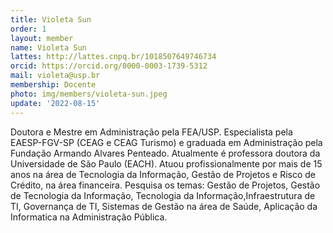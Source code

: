 ```yaml
---
title: Violeta Sun
order: 1
layout: member
name: Violeta Sun
lattes: http://lattes.cnpq.br/1018507649746734
orcid: https://orcid.org/0000-0003-1739-5312
mail: violeta@usp.br
membership: Docente
photo: img/members/violeta-sun.jpeg
update: '2022-08-15'
---
```

Doutora e Mestre em Administração pela FEA/USP. Especialista pela EAESP-FGV-SP (CEAG e CEAG Turismo) e graduada em Administração pela Fundação Armando Alvares Penteado. Atualmente é professora doutora da Universidade de São Paulo (EACH). Atuou profissionalmente por mais de 15 anos na área de Tecnologia da Informação, Gestão de Projetos e Risco de Crédito, na área financeira. Pesquisa os temas: Gestão de Projetos, Gestão de Tecnologia da Informação, Tecnologia da Informação,Infraestrutura de TI, Governança de TI, Sistemas de Gestão na área de Saúde, Aplicação da Informatica na Administração Pública.
